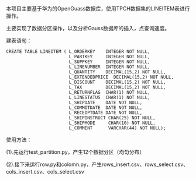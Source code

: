 本项目主要基于华为的OpenGuass数据库，使用TPCH数据集的LINEITEM表进行操作。


主要实现了数据分区操作，以及分析Gauss数据库的插入，点查询速度。

建表语句：

    CREATE TABLE LINEITEM ( L_ORDERKEY    INTEGER NOT NULL,
                            L_PARTKEY     INTEGER NOT NULL,
                            L_SUPPKEY     INTEGER NOT NULL,
                            L_LINENUMBER  INTEGER NOT NULL,
                            L_QUANTITY    DECIMAL(15,2) NOT NULL,
                            L_EXTENDEDPRICE  DECIMAL(15,2) NOT NULL,
                            L_DISCOUNT    DECIMAL(15,2) NOT NULL,
                            L_TAX         DECIMAL(15,2) NOT NULL,
                            L_RETURNFLAG  CHAR(1) NOT NULL,
                            L_LINESTATUS  CHAR(1) NOT NULL,
                            L_SHIPDATE    DATE NOT NULL,
                            L_COMMITDATE  DATE NOT NULL,
                            L_RECEIPTDATE DATE NOT NULL,
                            L_SHIPINSTRUCT CHAR(25) NOT NULL,
                            L_SHIPMODE     CHAR(10) NOT NULL,
                            L_COMMENT      VARCHAR(44) NOT NULL);

使用方法：

(1).先运行test_partition.py，产生12个数据分区（均匀分布）

(2).接下来运行row.py和colomn.py，产生rows_insert.csv、rows_select.csv、cols_insert.csv、cols_select.csv

